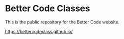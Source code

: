 # Better Code Classes

This is the public repository for the Better Code website.

https://bettercodeclass.github.io/
